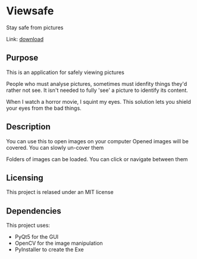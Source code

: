 # Viewsafe

Stay safe from pictures

Link: [download](https://github.com/Epplesoft/Viewsafe/raw/main/displayimage_46.exe)


## Purpose
This is an application for safely viewing pictures

People who must analyse pictures, sometimes must idenfity things they'd rather not see.
It isn't needed to fully 'see' a picture to identify its content.

When I watch a horror movie, I squint my eyes.
This solution lets you shield your eyes from the bad things.


## Description
You can use this to open images on your computer
Opened images will be covered. You can slowly un-cover them

Folders of images can be loaded. You can click or navigate between them


## Licensing
This project is relased under an MIT license


## Dependencies
This project uses:
* PyQt5 for the GUI
* OpenCV for the image manipulation
* PyInstaller to create the Exe
